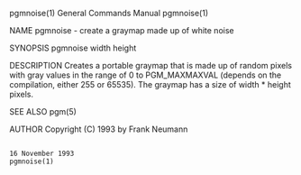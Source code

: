 pgmnoise(1)                                                                              General Commands Manual                                                                              pgmnoise(1)

NAME
       pgmnoise - create a graymap made up of white noise

SYNOPSIS
       pgmnoise width height

DESCRIPTION
       Creates a portable graymap that is made up of random pixels with gray values in the range of 0 to PGM_MAXMAXVAL (depends on the compilation, either 255 or 65535). The graymap has a size of width
       * height pixels.

SEE ALSO
       pgm(5)

AUTHOR
       Copyright (C) 1993 by Frank Neumann

                                                                                             16 November 1993                                                                                 pgmnoise(1)
